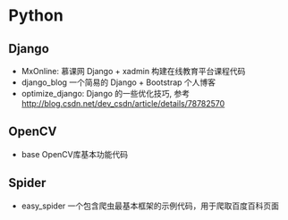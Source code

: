 # Python

## Django
- MxOnline: 慕课网 Django + xadmin 构建在线教育平台课程代码
- django_blog 一个简易的 Django + Bootstrap 个人博客
- optimize_django: Django 的一些优化技巧, 参考 http://blog.csdn.net/dev_csdn/article/details/78782570

## OpenCV
- base OpenCV库基本功能代码

## Spider
- easy_spider 一个包含爬虫最基本框架的示例代码，用于爬取百度百科页面
